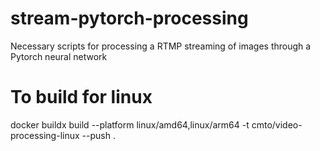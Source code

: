 # stream-pytorch-processing
Necessary scripts for processing a RTMP streaming of images through a Pytorch neural network

# To build for linux
docker buildx build --platform linux/amd64,linux/arm64 -t cmto/video-processing-linux --push .